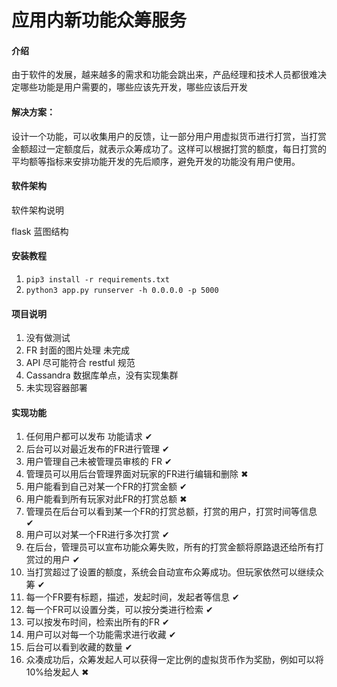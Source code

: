 # 应用内新功能众筹服务

#### 介绍

由于软件的发展，越来越多的需求和功能会跳出来，产品经理和技术人员都很难决定哪些功能是用户需要的，哪些应该先开发，哪些应该后开发

#### 解决方案：

设计一个功能，可以收集用户的反馈，让一部分用户用虚拟货币进行打赏，当打赏金额超过一定额度后，就表示众筹成功了。这样可以根据打赏的额度，每日打赏的平均额等指标来安排功能开发的先后顺序，避免开发的功能没有用户使用。

#### 软件架构

软件架构说明

 flask 蓝图结构

#### 安装教程

1. `pip3 install -r requirements.txt` 
2. `python3 app.py runserver -h 0.0.0.0 -p 5000`

#### 项目说明

1. 没有做测试
2. FR 封面的图片处理 未完成
3. API 尽可能符合 restful 规范
4. Cassandra 数据库单点，没有实现集群
5. 未实现容器部署

#### 实现功能

1. 任何用户都可以发布 功能请求																																			✔
2. 后台可以对最近发布的FR进行管理                                        														           				          ✔
3. 用户管理自己未被管理员审核的 FR                                      														           				           ✔
4. 管理员可以用后台管理界面对玩家的FR进行编辑和删除                                                                                                  ✖
5. 用户能看到自己对某一个FR的打赏金额                                                                                                                             ✔
6. 用户能看到所有玩家对此FR的打赏总额                                                                                                                             ✖
7. 管理员在后台可以看到某一个FR的打赏总额，打赏的用户，打赏时间等信息                                                                ✔
8. 用户可以对某一个FR进行多次打赏                                                                                                                                     ✔
9. 在后台，管理员可以宣布功能众筹失败，所有的打赏金额将原路退还给所有打赏过的用户                                         ✔
10. 当打赏超过了设置的额度，系统会自动宣布众筹成功。但玩家依然可以继续众筹                                                         ✔
11. 每一个FR要有标题，描述，发起时间，发起者等信息                                                                                                       ✔
12. 每一个FR可以设置分类，可以按分类进行检索                                                                                                                   ✔
13. 可以按发布时间，检索出所有的FR                                                                                                                                      ✔
14. 用户可以对每一个功能需求进行收藏                                                                                                                                   ✔
15. 后台可以看到收藏的数量                                                                                                                                                      ✔    
16. 众凑成功后，众筹发起人可以获得一定比例的虚拟货币作为奖励，例如可以将10%给发起人                                       ✖

